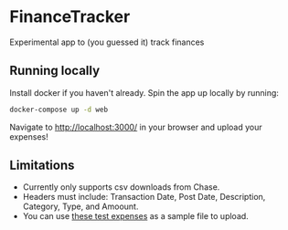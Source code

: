 # FinanceTracker
Experimental app to (you guessed it) track finances

## Running locally

Install docker if you haven't already. Spin the app up locally by running:
```bash
docker-compose up -d web
```

Navigate to [http://localhost:3000/](http://localhost:3000/) in your browser and upload your expenses!

## Limitations
- Currently only supports csv downloads from Chase.
- Headers must include: Transaction Date, Post Date, Description, Category, Type, and Amoount.
- You can use [these test expenses](https://github.com/janice-wong/FinanceTracker/blob/master/TestExpenses.csv) as a sample file to upload.
